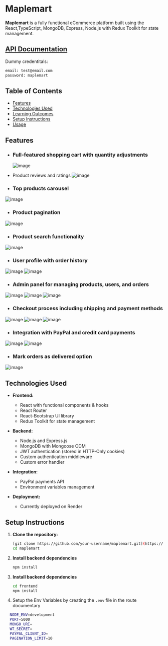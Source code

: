 # Maplemart

**Maplemart** is a fully functional eCommerce platform built using the React,TypeScript, MongoDB, Express, Node.js with Redux Toolkit for state management.
## [API Documentation](https://documenter.getpostman.com/view/38012941/2sAXqne4F8#63a4bd98-6fa5-4255-8f8c-f555a5e0e7d5) 

Dummy credentitals:
```bash
email: test@email.com
password: maplemart
```

## Table of Contents

- [Features](#features)
- [Technologies Used](#technologies-used)
- [Learning Outcomes](#learning-outcomes)
- [Setup Instructions](#setup-instructions)
- [Usage](#usage)

## Features

- ### Full-featured shopping cart with quantity adjustments
  ![image](https://github.com/user-attachments/assets/5db749ff-8d0c-473f-9028-58483ee61650)
- Product reviews and ratings
![image](https://github.com/user-attachments/assets/1747b526-79a1-416a-9679-1272d26f59f7)

- ### Top products carousel
![image](https://github.com/user-attachments/assets/b8e4736c-f2a6-4405-8644-62394d62e9da)
- ### Product pagination
![image](https://github.com/user-attachments/assets/60711a59-1b88-49e0-bd45-0953ec6c06fe)

- ### Product search functionality
![image](https://github.com/user-attachments/assets/11bd0cb7-1dd4-4620-8c26-3025052086a2)

- ### User profile with order history
![image](https://github.com/user-attachments/assets/e4f7649d-2b03-48ae-af16-2ae01999e4e2)
![image](https://github.com/user-attachments/assets/117ad5ab-5ee0-4a1d-be75-4edd0f74b1dd)

- ### Admin panel for managing products, users, and orders
![image](https://github.com/user-attachments/assets/09c702f9-1e10-4a6b-aa0c-a592d1eb8158)
![image](https://github.com/user-attachments/assets/53b1c297-f76e-4677-aebb-bea7d207a58d)
![image](https://github.com/user-attachments/assets/6fbd576a-215f-4cda-8084-ec1a72212d33)
 
- ### Checkout process including shipping and payment methods
![image](https://github.com/user-attachments/assets/247a55d9-0224-4a52-af22-cb8161d7cbb1)
![image](https://github.com/user-attachments/assets/a550b7c1-03db-4ebe-a6ba-f5b4eb4ed151)
![image](https://github.com/user-attachments/assets/d6ddd225-1c82-46e5-bbfa-fd2f43c6188f)

- ### Integration with PayPal and credit card payments
![image](https://github.com/user-attachments/assets/573cfcce-e76b-4449-b102-5c4ef3d2b99a)
![image](https://github.com/user-attachments/assets/757f7634-278c-4e00-b194-ef6daa4751fe)
- ### Mark orders as delivered option
![image](https://github.com/user-attachments/assets/3ead7164-f21f-4df6-b01f-455f132c58fe)

## Technologies Used

- **Frontend:**
  - React with functional components & hooks
  - React Router
  - React-Bootstrap UI library
  - Redux Toolkit for state management

- **Backend:**
  - Node.js and Express.js
  - MongoDB with Mongoose ODM
  - JWT authentication (stored in HTTP-Only cookies)
  - Custom authentication middleware
  - Custom error handler

- **Integration:**
  - PayPal payments API
  - Environment variables management

- **Deployment:**
  - Currently deployed on Render
  
## Setup Instructions

1. **Clone the repository:**
   ```bash
   [git clone https://github.com/your-username/maplemart.git](https://github.com/Abhishek-Shukla-github/Maplemart.git)
   cd maplemart
2. **Install backend dependencies**
   ```bash
   npm install
3. **Install backend dependencies**
   ```bash
   cd frontend
   npm install
4. Setup the Env Variables by creating the `.env` file in the route documentary
  ```bash
    NODE_ENV=development
    PORT=5000
    MONGO_URI=
    WT_SECRET=
    PAYPAL_CLIENT_ID=
    PAGINATION_LIMIT=10
